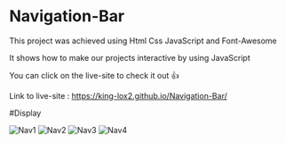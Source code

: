 # Navigation-Bar  

This project was achieved using Html Css JavaScript and Font-Awesome 

It shows how to make our projects interactive by using JavaScript 


You can click on the live-site to check it out 👍

Link to live-site : https://king-lox2.github.io/Navigation-Bar/ 

#Display 

![Nav1](https://user-images.githubusercontent.com/59830659/179990223-0ca727ac-a70b-4b07-bee8-bc4070395221.png)
![Nav2](https://user-images.githubusercontent.com/59830659/179990256-1f5b16eb-70a5-4a65-aa2d-599e166eac33.png)
![Nav3](https://user-images.githubusercontent.com/59830659/179990284-cb26a46e-166c-40ec-866b-54d72128f325.png)
![Nav4](https://user-images.githubusercontent.com/59830659/179990310-7302225d-3c76-47b7-852d-abd18f9065bd.png)

